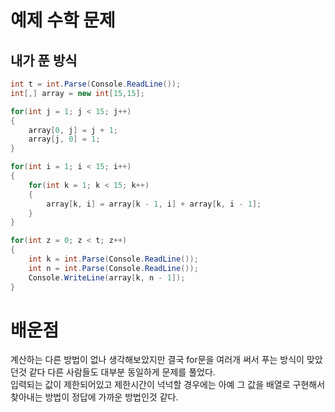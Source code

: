 # 예제 수학 문제

## 내가 푼 방식
``` cs
int t = int.Parse(Console.ReadLine());
int[,] array = new int[15,15];

for(int j = 1; j < 15; j++)
{
    array[0, j] = j + 1;
    array[j, 0] = 1;
}

for(int i = 1; i < 15; i++)
{
    for(int k = 1; k < 15; k++)
    {
        array[k, i] = array[k - 1, i] + array[k, i - 1];
    }
}

for(int z = 0; z < t; z++)
{
    int k = int.Parse(Console.ReadLine());
    int n = int.Parse(Console.ReadLine());
    Console.WriteLine(array[k, n - 1]);
}
```

# 배운점
계산하는 다른 방법이 없나 생각해보았지만 결국 for문을 여러개 써서 푸는 방식이 맞았던것 같다 다른 사람들도 대부분 동일하게 문제를 풀었다.  
입력되는 값이 제한되어있고 제한시간이 넉넉할 경우에는 아예 그 값을 배열로 구현해서 찾아내는 방법이 정답에 가까운 방법인것 같다.  